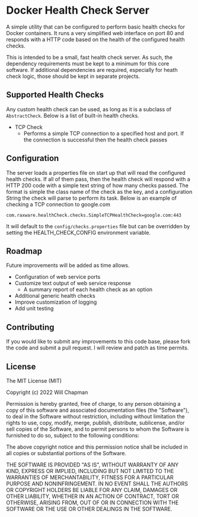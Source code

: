 # Docker Health Check Server
A simple utility that can be configured to perform basic 
health checks for Docker containers. It runs a very 
simplified web interface on port 80 and responds with a 
HTTP code based on the health of the configured health
checks.

This is intended to be a small, fast health check server. As such, 
the dependency requirements must be kept to a minimum for this core 
software. If additional dependencies are required, especially for 
heath check logic, those should be kept in separate projects.

## Supported Health Checks
Any custom health check can be used, as long as it is a 
subclass of ```AbstractCheck```. Below is a list of built-in 
health checks.
- TCP Check
  - Performs a simple TCP connection to a specified
  host and port. If the connection is successful then the health check passes

## Configuration
The server loads a properties file on start up that will read the configured 
health checks. If all of them pass, then the health check
will respond with a HTTP 200 code with a simple text
string of how many checks passed. The format is simple
the class name of the check as the key, and a configuration
String the check will parse to perform its task. Below
is an example of checking a TCP connection to google.com
```properties
com.raxware.healthCheck.checks.SimpleTCPHealthCheck=google.com:443
```
It will default to the ```config/checks.properties``` file but can be overridden
by setting the HEALTH_CHECK_CONFIG environment variable.

## Roadmap
Future improvements will be added as time allows. 
- Configuration of web service ports
- Customize text output of web service response
  - A summary report of each health check as an option
- Additional generic health checks
- Improve customization of logging
- Add unit testing

## Contributing
If you would like to submit any improvements to this code base, please fork the code and submit a pull request. I will review
and patch as time permits.

## License

The MIT License (MIT)

Copyright (c) 2022 Will Chapman

Permission is hereby granted, free of charge, to any person obtaining a copy of this software and associated documentation 
files (the "Software"), to deal in the Software without restriction, including without limitation the rights to use, 
copy, modify, merge, publish, distribute, sublicense, and/or sell copies of the Software, and to permit persons to whom 
the Software is furnished to do so, subject to the following conditions:

The above copyright notice and this permission notice shall be included in all copies or substantial portions of the Software.

THE SOFTWARE IS PROVIDED "AS IS", WITHOUT WARRANTY OF ANY KIND, EXPRESS OR IMPLIED, INCLUDING BUT NOT LIMITED TO THE 
WARRANTIES OF MERCHANTABILITY, FITNESS FOR A PARTICULAR PURPOSE AND NONINFRINGEMENT. IN NO EVENT SHALL THE AUTHORS OR 
COPYRIGHT HOLDERS BE LIABLE FOR ANY CLAIM, DAMAGES OR OTHER LIABILITY, WHETHER IN AN ACTION OF CONTRACT, TORT OR 
OTHERWISE, ARISING FROM, OUT OF OR IN CONNECTION WITH THE SOFTWARE OR THE USE OR OTHER DEALINGS IN THE SOFTWARE.